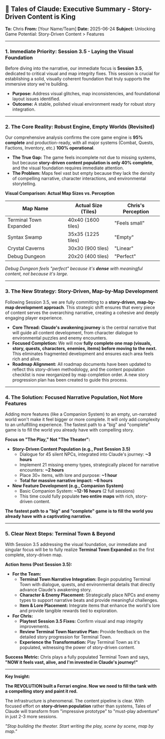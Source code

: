 ## 🚀 Tales of Claude: Executive Summary - Story-Driven Content is King

**To:** Chris
**From:** [Your Name/Team]
**Date:** 2025-06-24
**Subject:** Unlocking Game Potential: Story-Driven Content > Features

---

### 1. Immediate Priority: Session 3.5 - Laying the Visual Foundation

Before diving into the narrative, our immediate focus is **Session 3.5**, dedicated to critical visual and map integrity fixes. This session is crucial for establishing a solid, visually coherent foundation that truly supports the immersive story we're building.

*   **Purpose:** Address visual glitches, map inconsistencies, and foundational layout issues identified.
*   **Outcome:** A stable, polished visual environment ready for robust story integration.

---

### 2. The Core Reality: Robust Engine, Empty Worlds (Revisited)

Our comprehensive analysis confirms the core game engine is **95% complete** and production-ready, with all major systems (Combat, Quests, Factions, Inventory, etc.) **100% operational**.

*   **The True Gap:** The game feels incomplete not due to missing systems, but because **story-driven content population is only 40% complete**, and the visual foundation requires immediate attention.
*   **The Problem:** Maps feel vast but empty because they lack the density of compelling narrative, character interactions, and environmental storytelling.

**Visual Comparison: Actual Map Sizes vs. Perception**

| Map Name             | Actual Size (Tiles) | Chris's Perception |
|----------------------|---------------------|--------------------|
| Terminal Town Expanded | 40x40 (1600 tiles)  | "Feels small"      |
| Syntax Swamp         | 35x35 (1225 tiles)  | "Empty"            |
| Crystal Caverns      | 30x30 (900 tiles)   | "Linear"           |
| Debug Dungeon        | 20x20 (400 tiles)   | "Perfect"          |
*Debug Dungeon feels "perfect" because it's **dense** with meaningful content, not because it's large.*

---

### 3. The New Strategy: Story-Driven, Map-by-Map Development

Following Session 3.5, we are fully committing to a **story-driven, map-by-map development approach**. This strategic shift ensures that every piece of content serves the overarching narrative, creating a cohesive and deeply engaging player experience.

*   **Core Thread:** **Claude's awakening journey** is the central narrative that will guide all content development, from character dialogue to environmental puzzles and enemy encounters.
*   **Focused Completion:** We will now **fully complete one map (visuals, story, quests, characters, enemies, items) before moving to the next.** This eliminates fragmented development and ensures each area feels rich and alive.
*   **Roadmap Alignment:** All roadmap documents have been updated to reflect this story-driven methodology, and the content population checklist is now reorganized by map completion order. A new story progression plan has been created to guide this process.

---

### 4. The Solution: Focused Narrative Population, Not More Features

Adding more features (like a Companion System) to an empty, un-narrated world won't make it feel bigger or more complete. It will only add complexity to an unfulfilling experience. The fastest path to a "big" and "complete" game is to fill the world you already have with compelling story.

**Focus on "The Play," Not "The Theater":**

*   **Story-Driven Content Population (e.g., Post Session 3.5)**
    *   Dialogue for 45 silent NPCs, integrated into Claude's journey: **~3 hours**
    *   Implement 21 missing enemy types, strategically placed for narrative encounters: **~2 hours**
    *   Place 30+ items, with lore and purpose: **~1 hour**
    *   **Total for massive narrative impact:** **~6 hours**
*   **New Feature Development (e.g., Companion System)**
    *   Basic Companion System: **~12-16 hours** (2 full sessions)
    *   This time could fully populate **two entire maps** with rich, story-driven content.

**The fastest path to a "big" and "complete" game is to fill the world you already have with a captivating narrative.**

---

### 5. Clear Next Steps: Terminal Town & Beyond

With Session 3.5 addressing the visual foundation, our immediate and singular focus will be to fully realize **Terminal Town Expanded** as the first complete, story-driven map.

**Action Items (Post Session 3.5):**

*   **For the Team:**
    *   **Terminal Town Narrative Integration:** Begin populating Terminal Town with dialogue, quests, and environmental details that directly advance Claude's awakening story.
    *   **Character & Enemy Placement:** Strategically place NPCs and enemy types to support narrative beats and provide meaningful challenges.
    *   **Item & Lore Placement:** Integrate items that enhance the world's lore and provide tangible rewards tied to exploration.
*   **For Chris:**
    *   **Playtest Session 3.5 Fixes:** Confirm visual and map integrity improvements.
    *   **Review Terminal Town Narrative Plan:** Provide feedback on the detailed story progression for Terminal Town.
    *   **Experience the Transformation:** Play Terminal Town as it's populated, witnessing the power of story-driven content.

**Success Metric:** Chris plays a fully populated Terminal Town and says, **"NOW it feels vast, alive, and I'm invested in Claude's journey!"**

---

**Key Insight:**

**The REVOLUTION built a Ferrari engine. Now we need to fill the tank with a compelling story and paint it red.**

The infrastructure is phenomenal. The content pipeline is clear. With focused effort on **story-driven population** rather than systems, Tales of Claude will transform from "impressive prototype" to "must-play adventure" in just 2-3 more sessions.

*"Stop building the theater. Start writing the play, scene by scene, map by map."*